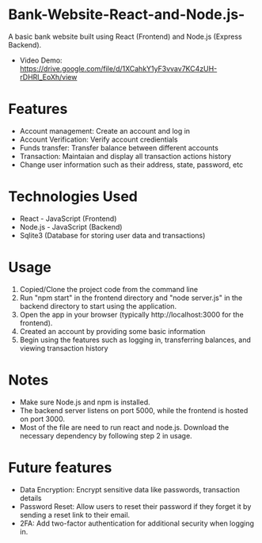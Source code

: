 # Bank-Website-React-and-Node.js-
A basic bank website built using React (Frontend) and Node.js (Express Backend).
- Video Demo: https://drive.google.com/file/d/1XCahkY1yF3vvav7KC4zUH-rDHRl_EoXh/view

# Features 
- Account management: Create an account and log in
- Account Verification: Verify account credientials 
- Funds transfer: Transfer balance between different accounts
- Transaction: Maintaian and display all transaction actions history
- Change user information such as their address, state, password, etc

# Technologies Used
- React - JavaScript (Frontend)
- Node.js - JavaScript (Backend)
- Sqlite3 (Database for storing user data and transactions)
 
# Usage
1. Copied/Clone the project code from the command line
2. Run "npm start" in the frontend directory and "node server.js" in the backend directory to start using the application. 
3. Open the app in your browser (typically http://localhost:3000 for the frontend).
4. Created an account by providing some basic information
5. Begin using the features such as logging in, transferring balances, and viewing transaction history

# Notes
 - Make sure Node.js and npm is installed.
 - The backend server listens on port 5000, while the frontend is hosted on port 3000.
 - Most of the file are need to run react and node.js. Download the necessary dependency by following step 2 in usage. 

# Future features
- Data Encryption: Encrypt sensitive data like passwords, transaction details
- Password Reset: Allow users to reset their password if they forget it by sending a reset link to their email.
- 2FA: Add two-factor authentication for additional security when logging in.
